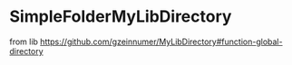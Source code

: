 # SimpleFolderMyLibDirectory
 from lib https://github.com/gzeinnumer/MyLibDirectory#function-global-directory
